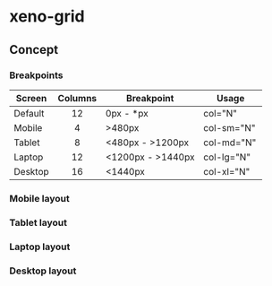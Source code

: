 # xeno-grid

## Concept
### Breakpoints
| Screen | Columns | Breakpoint | Usage |
|----|:----:|----|----|
| Default | 12 | 0px - *px | col="N" |
| Mobile | 4 | >480px | col-sm="N" |
| Tablet | 8 | <480px - >1200px | col-md="N" |
| Laptop | 12 | <1200px - >1440px | col-lg="N" |
| Desktop | 16 | <1440px | col-xl="N" |

### Mobile layout
### Tablet layout
### Laptop layout
### Desktop layout